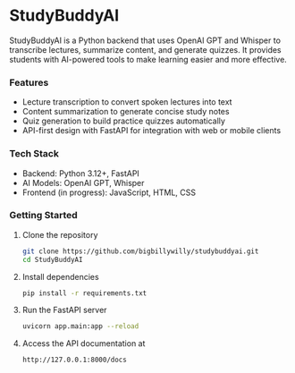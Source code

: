 # StudyBuddyAI

StudyBuddyAI is a Python backend that uses OpenAI GPT and Whisper to transcribe lectures, summarize content, and generate quizzes. It provides students with AI-powered tools to make learning easier and more effective.

### Features
- Lecture transcription to convert spoken lectures into text  
- Content summarization to generate concise study notes  
- Quiz generation to build practice quizzes automatically  
- API-first design with FastAPI for integration with web or mobile clients  

### Tech Stack
- Backend: Python 3.12+, FastAPI  
- AI Models: OpenAI GPT, Whisper  
- Frontend (in progress): JavaScript, HTML, CSS  

### Getting Started
1. Clone the repository  
   ```bash
   git clone https://github.com/bigbillywilly/studybuddyai.git
   cd StudyBuddyAI
2. Install dependencies
   ```bash
   pip install -r requirements.txt
3. Run the FastAPI server
   ```bash
   uvicorn app.main:app --reload
4. Access the API documentation at
   ```bash
   http://127.0.0.1:8000/docs
